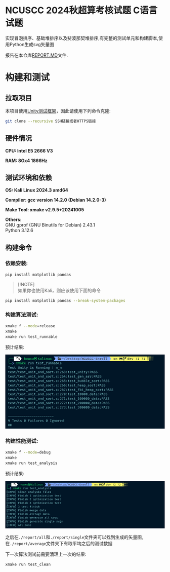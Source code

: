 # NCUSCC 2024秋超算考核试题 C语言试题

实现冒泡排序、基础堆排序以及斐波那契堆排序,有完整的测试单元和构建脚本,使用Python生成svg矢量图

报告在本仓库[REPORT.MD](./REPORT.MD)文件.

# 构建和测试

## 拉取项目

本项目使用[Unity测试框架](https://github.com/ThrowTheSwitch/Unity)，因此请使用下列命令克隆:

```bash
git clone --recursive SSH链接或者HTTPS链接
```

## 硬件情况

**CPU: Intel E5 2666 V3**  

**RAM: 8Gx4 1866Hz**  

## 测试环境和依赖

**OS: Kali Linux 2024.3 amd64**  

**Compiler: gcc version 14.2.0 (Debian 14.2.0-3)**  

**Make Tool: xmake v2.9.5+20241005**  

**Others**:  
GNU gprof (GNU Binutils for Debian) 2.43.1  
Python 3.12.6  

## 构建命令

### 依赖安装:

```bash
pip install matplotlib pandas
```

> [!NOTE]\
> 如果你也使用Kali，则应该使用下面的命令
```bash
pip install matplotlib pandas --break-system-packages
```

### 构建算法测试:

```bash
xmake f --mode=release
xmake
xmake run test_runnable
```
预计结果:

![OK](./screenshots/README/1.png)

### 构建性能测试:

```bash
xmake f --mode=debug
xmake
xmake run test_analysis
```
预计结果:

![OK](./screenshots/README/2.png)

之后在`./report/all`和`./report/single`文件夹可以找到生成的矢量图,在`./report/average`文件夹下有取平均之后的测试数据

下一次算法测试前需要清理上一次的结果:

```bash
xmake run test_clean
```